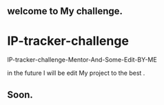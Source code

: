 
## welcome to My challenge.
# IP-tracker-challenge
IP-tracker-challenge-Mentor-And-Some-Edit-BY-ME

in the future I will be edit My project to the best .

## Soon.

